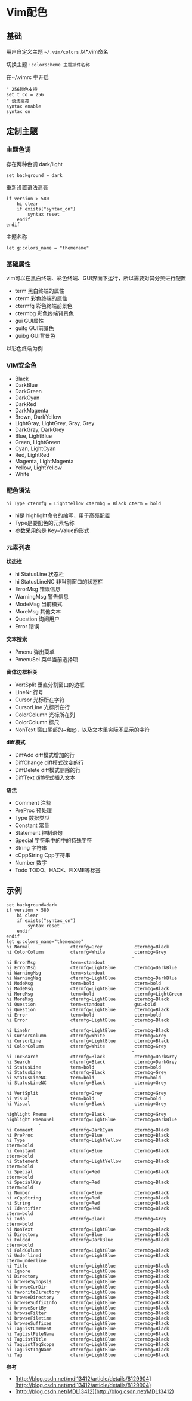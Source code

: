 # Vim配色

## 基础

用户自定义主题 `~/.vim/colors` 以*.vim命名

切换主题 `:colorscheme 主题插件名称`

在~/.vimrc 中开启

```
" 256颜色支持
set t_Co = 256
" 语法高亮
syntax enable
syntax on
```

## 定制主题

### 主题色调

存在两种色调 dark/light

`set background = dark`

重新设置语法高亮

```
if version > 580  
    hi clear  
    if exists("syntax_on")  
        syntax reset  
    endif  
endif
```

主题名称

`let g:colors_name = "themename"`

### 基础属性

vim可以在黑白终端、彩色终端、GUI界面下运行，所以需要对其分贝进行配置

- term 黑白终端的属性  
- cterm 彩色终端的属性  
- ctermfg 彩色终端前景色  
- ctermbg 彩色终端背景色  
- gui GUI属性  
- guifg GUI前景色  
- guibg GUI背景色 

以彩色终端为例

### VIM安全色

- Black    
- DarkBlue    
- DarkGreen          
- DarkCyan   
- DarkRed  
- DarkMagenta          
- Brown, DarkYellow              
- LightGray, LightGrey, Gray, Grey                     
- DarkGray, DarkGrey     
- Blue, LightBlue       
- Green, LightGreen            
- Cyan, LightCyan                      
- Red, LightRed                           
- Magenta, LightMagenta   
- Yellow, LightYellow     
- White  

### 配色语法

`hi Type ctermfg = LightYellow ctermbg = Black cterm = bold`

- hi是 highlight命令的缩写，用于高亮配置
- Type是要配色的元素名称
- 参数采用的是 Key=Value的形式

### 元素列表

**状态栏**

- hi StatusLine   状态栏  
- hi StatusLineNC 非当前窗口的状态栏  
- ErrorMsg        错误信息  
- WarningMsg      警告信息  
- ModeMsg         当前模式  
- MoreMsg         其他文本  
- Question        询问用户  
- Error           错误  

**文本搜索**

- Pmenu           弹出菜单  
- PmenuSel        菜单当前选择项  

**窗体边框相关**

- VertSplit       垂直分割窗口的边框  
- LineNr          行号  
- Cursor          光标所在字符  
- CursorLine      光标所在行  
- ColorColumn     光标所在列  
- ColorColumn     标尺  
- NonText         窗口尾部的~和@，以及文本里实际不显示的字符  

**diff模式**

- DiffAdd         diff模式增加的行  
- DiffChange      diff模式改变的行  
- DiffDelete      diff模式删除的行  
- DiffText        diff模式插入文本  

**语法**

- Comment         注释  
- PreProc         预处理  
- Type            数据类型  
- Constant        常量  
- Statement       控制语句  
- Special         字符串中的中的特殊字符  
- String          字符串  
- cCppString      Cpp字符串  
- Number          数字  
- Todo            TODO、HACK、FIXME等标签  

## 示例

```
set background=dark  
if version > 580  
    hi clear  
    if exists("syntax_on")  
        syntax reset  
    endif  
endif  
let g:colors_name="themename"  
hi Normal               ctermfg=Grey            ctermbg=Black         
hi ColorColumn          ctermfg=White           ctermbg=Grey  
                                               ·  
hi ErrorMsg             term=standout             
hi ErrorMsg             ctermfg=LightBlue       ctermbg=DarkBlue      
hi WarningMsg           term=standout             
hi WarningMsg           ctermfg=LightBlue       ctermbg=DarkBlue      
hi ModeMsg              term=bold               cterm=bold            
hi ModeMsg              ctermfg=LightBlue       ctermbg=Black         
hi MoreMsg              term=bold               ctermfg=LightGreen    
hi MoreMsg              ctermfg=LightBlue       ctermbg=Black         
hi Question             term=standout           gui=bold  
hi Question             ctermfg=LightBlue       ctermbg=Black         
hi Error                term=bold               cterm=bold            
hi Error                ctermfg=LightBlue       ctermbg=Black         
                                               ·  
hi LineNr               ctermfg=LightBlue       ctermbg=Black         
hi CursorColumn         ctermfg=White           ctermbg=Grey          
hi CursorLine           ctermfg=LightBlue       ctermbg=Black         
hi ColorColumn          ctermfg=White           ctermbg=Grey          
                                               ·  
hi IncSearch            ctermfg=Black           ctermbg=DarkGrey      
hi Search               ctermfg=Black           ctermbg=DarkGrey      
hi StatusLine           term=bold               cterm=bold            
hi StatusLine           ctermfg=Black           ctermbg=Grey          
hi StatusLineNC         term=bold               cterm=bold            
hi StatusLineNC         ctermfg=Black           ctermbg=Grey          
                                               ·  
hi VertSplit            ctermfg=Grey            ctermbg=Grey          
hi Visual               term=bold               cterm=bold            
hi Visual               ctermfg=Black           ctermbg=Grey          
                                               ·  
highlight Pmenu         ctermfg=Black           ctermbg=Grey        
highlight PmenuSel      ctermfg=LightBlue       ctermbg=DarkBlue    
            ·  
hi Comment              ctermfg=DarkCyan        ctermbg=Black  
hi PreProc              ctermfg=Blue            ctermbg=Black  
hi Type                 ctermfg=LightYellow     ctermbg=Black           cterm=bold  
hi Constant             ctermfg=Blue            ctermbg=Black           cterm=bold  
hi Statement            ctermfg=LightYellow     ctermbg=Black           cterm=bold  
hi Special              ctermfg=Red             ctermbg=Black           cterm=bold  
hi SpecialKey           ctermfg=Red             ctermbg=Black           cterm=bold  
hi Number               ctermfg=Blue            ctermbg=Black  
hi cCppString           ctermfg=Red             ctermbg=Black  
hi String               ctermfg=Red             ctermbg=Black  
hi Identifier           ctermfg=Red             ctermbg=Black           cterm=bold  
hi Todo                 ctermfg=Black           ctermbg=Gray            cterm=bold  
hi NonText              ctermfg=LightBlue       ctermbg=Black  
hi Directory            ctermfg=Blue            ctermbg=Black  
hi Folded               ctermfg=DarkBlue        ctermbg=Black           cterm=bold  
hi FoldColumn           ctermfg=LightBlue       ctermbg=Black  
hi Underlined           ctermfg=LightBlue       ctermbg=Black           cterm=underline  
hi Title                ctermfg=LightBlue       ctermbg=Black  
hi Ignore               ctermfg=LightBlue       ctermbg=Black  
hi Directory            ctermfg=LightBlue       ctermbg=Black  
hi browseSynopsis       ctermfg=LightBlue       ctermbg=Black  
hi browseCurDir         ctermfg=LightBlue       ctermbg=Black  
hi favoriteDirectory    ctermfg=LightBlue       ctermbg=Black  
hi browseDirectory      ctermfg=LightBlue       ctermbg=Black  
hi browseSuffixInfo     ctermfg=LightBlue       ctermbg=Black  
hi browseSortBy         ctermfg=LightBlue       ctermbg=Black  
hi browseFilter         ctermfg=LightBlue       ctermbg=Black  
hi browseFiletime       ctermfg=LightBlue       ctermbg=Black  
hi browseSuffixes       ctermfg=LightBlue       ctermbg=Black  
hi TagListComment       ctermfg=LightBlue       ctermbg=Black  
hi TagListFileName      ctermfg=LightBlue       ctermbg=Black  
hi TagListTitle         ctermfg=LightBlue       ctermbg=Black  
hi TagListTagScope      ctermfg=LightBlue       ctermbg=Black  
hi TagListTagName       ctermfg=LightBlue       ctermbg=Black  
hi Tag                  ctermfg=LightBlue       ctermbg=Black  
```
**参考**

- [http://blog.csdn.net/mdl13412/article/details/8129904](http://blog.csdn.net/mdl13412/article/details/8129904)
- [http://blog.csdn.net/MDL13412](http://blog.csdn.net/MDL13412)